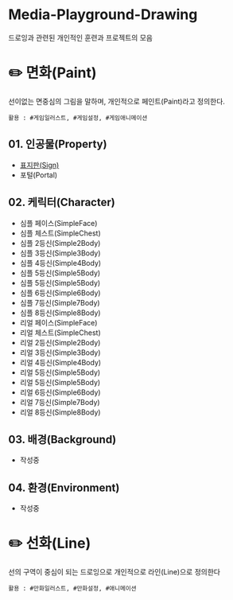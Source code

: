 Media-Playground-Drawing
===
드로잉과 관련된 개인적인 훈련과 프로젝트의 모음 

# :pencil2: 면화(Paint)
선이없는 면중심의 그림을 말하며, 개인적으로 페인트(Paint)라고 정의한다.
```text
활용 : #게임일러스트, #게임설정, #게임애니메이션
```

## 01. 인공물(Property)
- [표지판(Sign)](Paint/README.md)
- 포털(Portal)

## 02. 케릭터(Character)
- 심플 페이스(SimpleFace)
- 심플 체스트(SimpleChest)
- 심플 2등신(Simple2Body)
- 심플 3등신(Simple3Body)
- 심플 4등신(Simple4Body)
- 심플 5등신(Simple5Body)
- 심플 5등신(Simple5Body)
- 심플 6등신(Simple6Body)
- 심플 7등신(Simple7Body)
- 심플 8등신(Simple8Body)
- 리얼 페이스(SimpleFace)
- 리얼 체스트(SimpleChest)
- 리얼 2등신(Simple2Body)
- 리얼 3등신(Simple3Body)
- 리얼 4등신(Simple4Body)
- 리얼 5등신(Simple5Body)
- 리얼 5등신(Simple5Body)
- 리얼 6등신(Simple6Body)
- 리얼 7등신(Simple7Body)
- 리얼 8등신(Simple8Body)

## 03. 배경(Background)
- 작성중

## 04. 환경(Environment)
- 작성중

# :pencil2: 선화(Line)
선의 구역이 중심이 되는 드로잉으로 개인적으로 라인(Line)으로 정의한다
```text
활용 : #만화일러스트, #만화설정, #애니메이션
```
